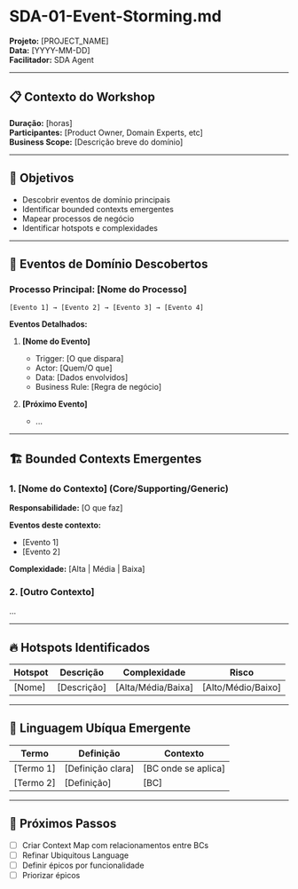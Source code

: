 <!--
MARKDOWN FORMATTING:
- Use 2 spaces at end of line for compact line breaks (metadata)  
- Use blank lines between sections for readability (content)  
- Validate in Markdown preview before committing  
-->

# SDA-01-Event-Storming.md

**Projeto:** [PROJECT_NAME]  
**Data:** [YYYY-MM-DD]  
**Facilitador:** SDA Agent  

---

## 📋 Contexto do Workshop

**Duração:** [horas]  
**Participantes:** [Product Owner, Domain Experts, etc]  
**Business Scope:** [Descrição breve do domínio]  

---

## 🎯 Objetivos

- Descobrir eventos de domínio principais  
- Identificar bounded contexts emergentes  
- Mapear processos de negócio  
- Identificar hotspots e complexidades  

---

## 📝 Eventos de Domínio Descobertos

### Processo Principal: [Nome do Processo]

```
[Evento 1] → [Evento 2] → [Evento 3] → [Evento 4]
```

**Eventos Detalhados:**  

1. **[Nome do Evento]**
   - Trigger: [O que dispara]  
   - Actor: [Quem/O que]  
   - Data: [Dados envolvidos]  
   - Business Rule: [Regra de negócio]  

2. **[Próximo Evento]**
   - ...  

---

## 🏗️ Bounded Contexts Emergentes

### 1. [Nome do Contexto] (Core/Supporting/Generic)

**Responsabilidade:** [O que faz]  

**Eventos deste contexto:**  
- [Evento 1]  
- [Evento 2]  

**Complexidade:** [Alta | Média | Baixa]  

### 2. [Outro Contexto]
...

---

## 🔥 Hotspots Identificados

| Hotspot | Descrição | Complexidade | Risco |
|---------|-----------|--------------|-------|
| [Nome] | [Descrição] | [Alta/Média/Baixa] | [Alto/Médio/Baixo] |

---

## 📖 Linguagem Ubíqua Emergente

| Termo | Definição | Contexto |
|-------|-----------|----------|
| [Termo 1] | [Definição clara] | [BC onde se aplica] |
| [Termo 2] | [Definição] | [BC] |

---

## 🎯 Próximos Passos

- [ ] Criar Context Map com relacionamentos entre BCs  
- [ ] Refinar Ubiquitous Language  
- [ ] Definir épicos por funcionalidade  
- [ ] Priorizar épicos  

